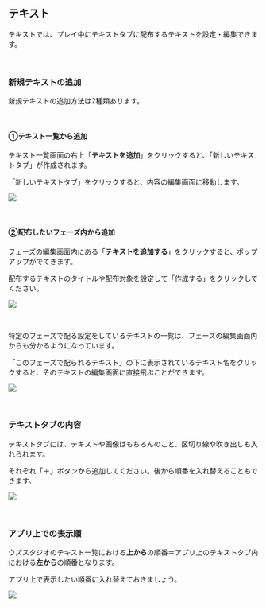 ## テキスト

テキストでは、プレイ中にテキストタブに配布するテキストを設定・編集できます。

<br>

### 新規テキストの追加

新規テキストの追加方法は2種類あります。

<br>

#### ①テキスト一覧から追加

テキスト一覧画面の右上「**テキストを追加**」をクリックすると、「新しいテキストタブ」が作成されます。

「新しいテキストタブ」をクリックすると、内容の編集画面に移動します。

![](../../images/text2.png)

<br>

#### ②配布したいフェーズ内から追加

フェーズの編集画面内にある「**テキストを追加する**」をクリックすると、ポップアップがでてきます。

配布するテキストのタイトルや配布対象を設定して「作成する」をクリックしてください。

![](../../images/text3.png)

<br>

特定のフェーズで配る設定をしているテキストの一覧は、フェーズの編集画面内からも分かるようになっています。

「このフェーズで配られるテキスト」の下に表示されているテキスト名をクリックすると、そのテキストの編集画面に直接飛ぶことができます。

![](../../images/text4.png)

<br>

### テキストタブの内容

テキストタブには、テキストや画像はもちろんのこと、区切り線や吹き出しも入れられます。

それぞれ「＋」ボタンから追加してください。後から順番を入れ替えることもできます。

![](../../images/text5.png)

<br>

### アプリ上での表示順

ウズスタジオのテキスト一覧における**上から**の順番＝アプリ上のテキストタブ内における**左から**の順番となります。

アプリ上で表示したい順番に入れ替えておきましょう。

![](../../images/text6.png)



